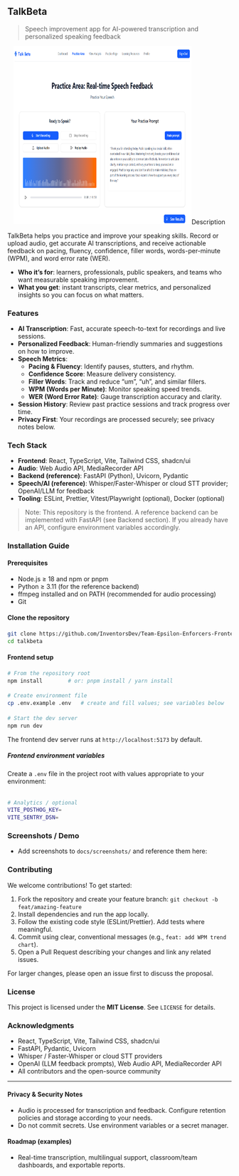 ## TalkBeta

> Speech improvement app for AI-powered transcription and personalized speaking feedback

<p align="center">
  <img src="../talk-beta/src/assets/talk-beta-page.png" alt="TalkBeta practice page" width="400" height="400/>
</p>

### Description
TalkBeta helps you practice and improve your speaking skills. Record or upload audio, get accurate AI transcriptions, and receive actionable feedback on pacing, fluency, confidence, filler words, words-per-minute (WPM), and word error rate (WER).

- **Who it’s for**: learners, professionals, public speakers, and teams who want measurable speaking improvement.
- **What you get**: instant transcripts, clear metrics, and personalized insights so you can focus on what matters.

### Features
- **AI Transcription**: Fast, accurate speech-to-text for recordings and live sessions.
- **Personalized Feedback**: Human-friendly summaries and suggestions on how to improve.
- **Speech Metrics**:
  - **Pacing & Fluency**: Identify pauses, stutters, and rhythm.
  - **Confidence Score**: Measure delivery consistency.
  - **Filler Words**: Track and reduce “um”, “uh”, and similar fillers.
  - **WPM (Words per Minute)**: Monitor speaking speed trends.
  - **WER (Word Error Rate)**: Gauge transcription accuracy and clarity.
- **Session History**: Review past practice sessions and track progress over time.
- **Privacy First**: Your recordings are processed securely; see privacy notes below.

### Tech Stack
- **Frontend**: React, TypeScript, Vite, Tailwind CSS, shadcn/ui
- **Audio**: Web Audio API, MediaRecorder API
- **Backend (reference)**: FastAPI (Python), Uvicorn, Pydantic
- **Speech/AI (reference)**: Whisper/Faster-Whisper or cloud STT provider; OpenAI/LLM for feedback
- **Tooling**: ESLint, Prettier, Vitest/Playwright (optional), Docker (optional)

> Note: This repository is the frontend. A reference backend can be implemented with FastAPI (see Backend section). If you already have an API, configure environment variables accordingly.

### Installation Guide

#### Prerequisites
- Node.js ≥ 18 and npm or pnpm
- Python ≥ 3.11 (for the reference backend)
- ffmpeg installed and on PATH (recommended for audio processing)
- Git

#### Clone the repository
```bash
git clone https://github.com/InventorsDev/Team-Epsilon-Enforcers-Frontend.git
cd talkbeta
```

#### Frontend setup
```bash
# From the repository root
npm install        # or: pnpm install / yarn install

# Create environment file
cp .env.example .env   # create and fill values; see variables below

# Start the dev server
npm run dev
```
The frontend dev server runs at `http://localhost:5173` by default.

##### Frontend environment variables
Create a `.env` file in the project root with values appropriate to your environment:
```bash

# Analytics / optional
VITE_POSTHOG_KEY=
VITE_SENTRY_DSN=
```


### Screenshots / Demo
- Add screenshots to `docs/screenshots/` and reference them here:


### Contributing
We welcome contributions! To get started:
1. Fork the repository and create your feature branch: `git checkout -b feat/amazing-feature`
2. Install dependencies and run the app locally.
3. Follow the existing code style (ESLint/Prettier). Add tests where meaningful.
4. Commit using clear, conventional messages (e.g., `feat: add WPM trend chart`).
5. Open a Pull Request describing your changes and link any related issues.

For larger changes, please open an issue first to discuss the proposal.

### License
This project is licensed under the **MIT License**. See `LICENSE` for details.

### Acknowledgments
- React, TypeScript, Vite, Tailwind CSS, shadcn/ui
- FastAPI, Pydantic, Uvicorn
- Whisper / Faster-Whisper or cloud STT providers
- OpenAI (LLM feedback prompts), Web Audio API, MediaRecorder API
- All contributors and the open-source community

---

#### Privacy & Security Notes
- Audio is processed for transcription and feedback. Configure retention policies and storage according to your needs.
- Do not commit secrets. Use environment variables or a secret manager.

#### Roadmap (examples)
- Real-time transcription, multilingual support, classroom/team dashboards, and exportable reports.
